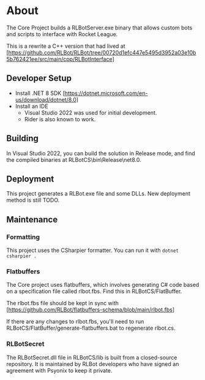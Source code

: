 # About

The Core Project builds a RLBotServer.exe binary that allows custom bots and scripts
to interface with Rocket League.

This is a rewrite a C++ version that had lived at
[https://github.com/RLBot/RLBot/tree/00720d1efc447e5495d3952a03e10b5b762421ee/src/main/cpp/RLBotInterface]

## Developer Setup

- Install .NET 8 SDK [https://dotnet.microsoft.com/en-us/download/dotnet/8.0]
- Install an IDE
  - Visual Studio 2022 was used for initial development.
  - Rider is also known to work.

## Building

In Visual Studio 2022, you can build the solution in Release mode, and find the
compiled binaries at RLBotCS\bin\Release\net8.0.

## Deployment

This project generates a RLBot.exe file and some DLLs. New deployment method is still TODO.

## Maintenance

### Formatting

This project uses the CSharpier formatter. You can run it with `dotnet csharpier .`

### Flatbuffers

The Core project uses flatbuffers, which involves generating C# code based on a specification
file called rlbot.fbs. Find this in RLBotCS/FlatBuffer.

The rlbot.fbs file should be kept in sync with
[https://github.com/RLBot/flatbuffers-schema/blob/main/rlbot.fbs]

If there are any changes to rlbot.fbs, you'll need to run RLBotCS/FlatBuffer/generate-flatbuffers.bat
to regenerate rlbot.cs.

### RLBotSecret

The RLBotSecret.dll file in RLBotCS/lib is built from a closed-source repository. It is maintained
by RLBot developers who have signed an agreement with Psyonix to keep it private.

